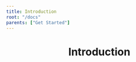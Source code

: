 ```yaml
---
title: Introduction
root: "/docs"
parents: ["Get Started"]
---
```

<h1 align="center">
  Introduction
</h1>

